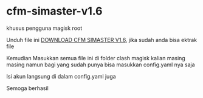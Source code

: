 # cfm-simaster-v1.6
khusus pengguna magisk root

Unduh file ini [DOWNLOAD CFM SIMASTER V1.6](https://teknosimple.com/hpS5HEZ0V), jika sudah anda bisa ektrak file

Kemudian Masukkan semua file ini di folder clash magisk kalian masing masing namun bagi yang sudah punya bisa masukkan config.yaml nya saja

Isi akun langsung di dalam config.yaml juga

Semoga berhasil
